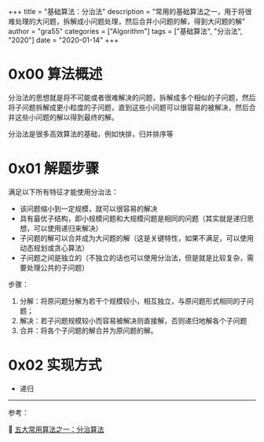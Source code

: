 +++
title = "基础算法：分治法"
description = "常用的基础算法之一，用于将很难处理的大问题，拆解成小问题处理，然后合并小问题的解，得到大问题的解"
author = "gra55"
categories = ["Algorithm"]
tags = ["基础算法", "分治法", "2020"]
date = "2020-01-14"
+++

# 0x00 算法概述

分治法的思想就是将不可能或者很难解决的问题，拆解成多个相似的子问题，然后将子问题拆解成更小粒度的子问题，直到这些小问题可以很容易的被解决，然后合并这些小问题的解以得到最终的解。

分治法是很多高效算法的基础，例如快排，归并排序等

# 0x01 解题步骤

满足以下所有特征才能使用分治法：
+ 该问题缩小到一定规模，就可以很容易的解决
+ 具有最优子结构，即小规模问题和大规模问题是相同的问题（其实就是递归思想，可以使用递归来解决）
+ 子问题的解可以合并成为大问题的解（这是关键特性，如果不满足，可以使用动态规划或贪心算法）
+ 子问题之间是独立的（不独立的话也可以使用分治法，但是就是比较复杂，需要处理公共的子问题）

步骤：
1. 分解：将原问题分解为若干个规模较小，相互独立，与原问题形式相同的子问题；
2. 解决：若子问题规模较小而容易被解决则直接解，否则递归地解各个子问题
3. 合并：将各个子问题的解合并为原问题的解。

# 0x02 实现方式

+ 递归

---
参考：

:pushpin:  [五大常用算法之一：分治算法](https://www.cnblogs.com/steven_oyj/archive/2010/05/22/1741370.html)
